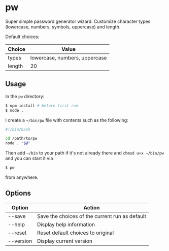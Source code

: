 # pw

Super simple password generator wizard. Customize character types (lowercase, numbers, symbols, uppercase) and length.

Default choices:

| Choice | Value                         |
|--------|-------------------------------|
| types  | lowercase, numbers, uppercase |
| length | 20                            |

## Usage

In the `pw` directory:
```bash
$ npm install # before first run
$ node .
```

I create a `~/bin/pw` file with contents such as the following:
```bash
#!/bin/bash

cd /path/to/pw
node . "$@"

```
Then add `~/bin` to your path if it's not already there and `chmod u+x ~/bin/pw` and you can start it via
```bash
$ pw
```
from anywhere.

## Options

| Option    | Action                                         |
|-----------|------------------------------------------------| 
| --save    | Save the choices of the current run as default |
| --help    | Display help information                       |
| --reset   | Reset default choices to original              |
| --version | Display current version                        |